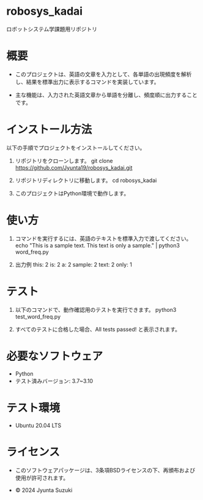 # robosys_kadai
ロボットシステム学課題用リポジトリ

# 概要
- このプロジェクトは、英語の文章を入力として、各単語の出現頻度を解析し、結果を標準出力に表示するコマンドを実装しています。

- 主な機能は、入力された英語文章から単語を分離し、頻度順に出力することです。

# インストール方法
以下の手順でプロジェクトをインストールしてください。

1. リポジトリをクローンします。
git clone https://github.com/Jyunta19/robosys_kadai.git

2. リポジトリディレクトリに移動します。
cd robosys_kadai

3. このプロジェクトはPython環境で動作します。

# 使い方
1. コマンドを実行するには、英語のテキストを標準入力で渡してください。
echo "This is a sample text. This text is only a sample." | python3 word_freq.py

2. 出力例
this: 2
is: 2
a: 2
sample: 2
text: 2
only: 1

# テスト
1. 以下のコマンドで、動作確認用のテストを実行できます。
python3 test_word_freq.py

2. すべてのテストに合格した場合、All tests passed! と表示されます。

# 必要なソフトウェア
- Python
 - テスト済みバージョン: 3.7~3.10

# テスト環境
- Ubuntu 20.04 LTS

# ライセンス
- このソフトウェアパッケージは、3条項BSDライセンスの下、再頒布および使用が許可されます。

- © 2024 Jyunta Suzuki
